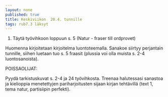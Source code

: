 ```yaml
---
layout: none
published: true
title: Keskiviikon  20.4. tunnille
tags: rub7.3 läksyt
---
```

1. Täytä työvihkoon loppuun s. 5 (Natur - fraser till ordprovet)

Huomenna kirjoitetaan kirjoitelma luontoteemalla. Sanakoe siirtyy perjantain tunnille, siihen luetaan tuo s. 5 fraasit (plussia voi olla muista s. 2-4 luontosanoista).

POISSAOLIJAT:

Pyydä tarkistuskuvat s. 2-4 ja 24 työvihkosta. Treenaa halutessasi sanastoa ja kielioppia menetettyjen pariharjoitusten sijaan kirjan tehtävillä (text 1, tema natur, partisiipin perfekti).
